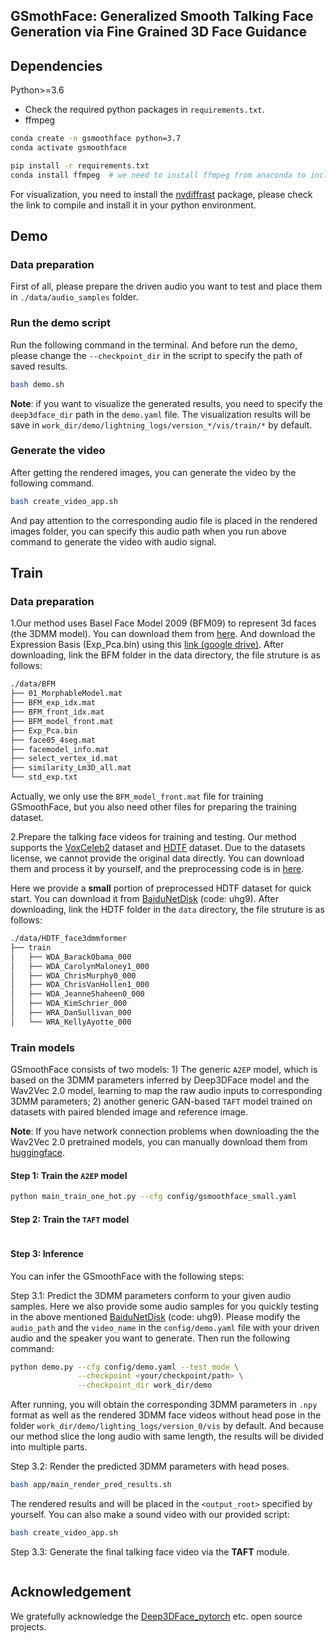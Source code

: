 ## GSmothFace: Generalized Smooth Talking Face Generation via Fine Grained 3D Face Guidance

## Dependencies
Python>=3.6
- Check the required python packages in `requirements.txt`.
- ffmpeg

```bash
conda create -n gsmoothface python=3.7
conda activate gsmoothface

pip install -r requirements.txt
conda install ffmpeg  # we need to install ffmpeg from anaconda to include the x264 encoder
```

For visualization, you need to install the [nvdiffrast](https://nvlabs.github.io/nvdiffrast/) package, please check the link to compile and install it in your python environment.

## Demo

### Data preparation
First of all, please prepare the driven audio you want to test and place them in `./data/audio_samples` folder.

### Run the demo script
Run the following command in the terminal. And before run the demo, please change the `--checkpoint_dir` in the script to specify the path of saved results.

```bash
bash demo.sh
```

**Note**: if you want to visualize the generated results, you need to specify the `deep3dface_dir` path in the `demo.yaml` file. The visualization results will be save in `work_dir/demo/lightning_logs/version_*/vis/train/*` by default.


### Generate the video
After getting the rendered images, you can generate the video by the following command.

```bash
bash create_video_app.sh
```
And pay attention to the corresponding audio file is placed in the rendered images folder, you can specify this audio path when you run above command to generate the video with audio signal.

## Train
### Data preparation
1.Our method uses Basel Face Model 2009 (BFM09) to represent 3d faces (the 3DMM model). You can download them from [here](https://faces.dmi.unibas.ch/bfm/main.php?nav=1-2&id=downloads). And download the Expression Basis (Exp_Pca.bin) using this [link (google drive)](https://drive.google.com/file/d/1bw5Xf8C12pWmcMhNEu6PtsYVZkVucEN6/view). After downloading, link the BFM folder in the data directory, the file struture is as follows:
```bash
./data/BFM
├── 01_MorphableModel.mat
├── BFM_exp_idx.mat
├── BFM_front_idx.mat
├── BFM_model_front.mat
├── Exp_Pca.bin
├── face05_4seg.mat
├── facemodel_info.mat
├── select_vertex_id.mat
├── similarity_Lm3D_all.mat
└── std_exp.txt
```
Actually, we only use the `BFM_model_front.mat` file for training GSmoothFace, but you also need other files for preparing the training dataset.

2.Prepare the talking face videos for training and testing. Our method supports the [VoxCeleb2](https://www.robots.ox.ac.uk/~vgg/data/voxceleb/vox2.html) dataset and [HDTF](https://github.com/MRzzm/HDTF) dataset. Due to the datasets license, we cannot provide the original data directly. You can download them and process it by yourself, and the preprocessing code is in [here](https://github.com/zhanghm1995/Deep3DFaceRecon_pytorch).

Here we provide a **small** portion of preprocessed HDTF dataset for quick start. You can download it from [BaiduNetDisk](https://pan.baidu.com/s/1v9nlpLgrrEZXy53bwKsvNQ) (code: uhg9).
After downloading, link the HDTF folder in the `data` directory, the file struture is as follows:
```bash
./data/HDTF_face3dmmformer
├── train
│   ├── WDA_BarackObama_000
│   ├── WDA_CarolynMaloney1_000
│   ├── WDA_ChrisMurphy0_000
│   ├── WDA_ChrisVanHollen1_000
│   ├── WDA_JeanneShaheen0_000
│   ├── WDA_KimSchrier_000
│   ├── WRA_DanSullivan_000
│   └── WRA_KellyAyotte_000
```

### Train models
GSmoothFace consists of two models: 1) The generic `A2EP` model, which is based on the 3DMM parameters inferred by Deep3DFace model and the Wav2Vec 2.0 model, learning to map the raw audio inputs to corresponding 3DMM parameters; 2) another generic GAN-based `TAFT` model trained on datasets with paired blended image and reference image. 

**Note**: If you have network connection problems when downloading the the Wav2Vec 2.0 pretrained models, you can manually download them from [huggingface](https://huggingface.co/facebook/wav2vec2-base-960h).

#### Step 1: Train the `A2EP` model
```bash
python main_train_one_hot.py --cfg config/gsmoothface_small.yaml
```

#### Step 2: Train the `TAFT` model
```bash

```

#### Step 3: Inference
You can infer the GSmoothFace with the following steps:

Step 3.1: Predict the 3DMM parameters conform to your given audio samples. Here we also provide some audio samples for you quickly testing in the above mentioned [BaiduNetDisk](https://pan.baidu.com/s/1v9nlpLgrrEZXy53bwKsvNQ) (code: uhg9). Please modify the `audio_path` and the `video_name` in the `config/demo.yaml` file with your driven audio and the speaker you want to generate. Then run the following command:
```bash
python demo.py --cfg config/demo.yaml --test_mode \
               --checkpoint <your/checkpoint/path> \
               --checkpoint_dir work_dir/demo
```
After running, you will obtain the corresponding 3DMM parameters in `.npy` format as well as the rendered 3DMM face videos without head pose in the folder `work_dir/demo/lighting_logs/version_0/vis` by default. And because our method slice the long audio with same length, the results will be divided into multiple parts.

Step 3.2: Render the predicted 3DMM parameters with head poses.
```bash
bash app/main_render_pred_results.sh
```
The rendered results and will be placed in the `<output_root>` specified by yourself. You can also make a sound video with our provided script:
```bash
bash create_video_app.sh
```

Step 3.3: Generate the final talking face video via the **TAFT** module.
```bash

```

## Acknowledgement

We gratefully acknowledge the [Deep3DFace_pytorch](https://github.com/sicxu/Deep3DFaceRecon_pytorch) etc. open source projects.


